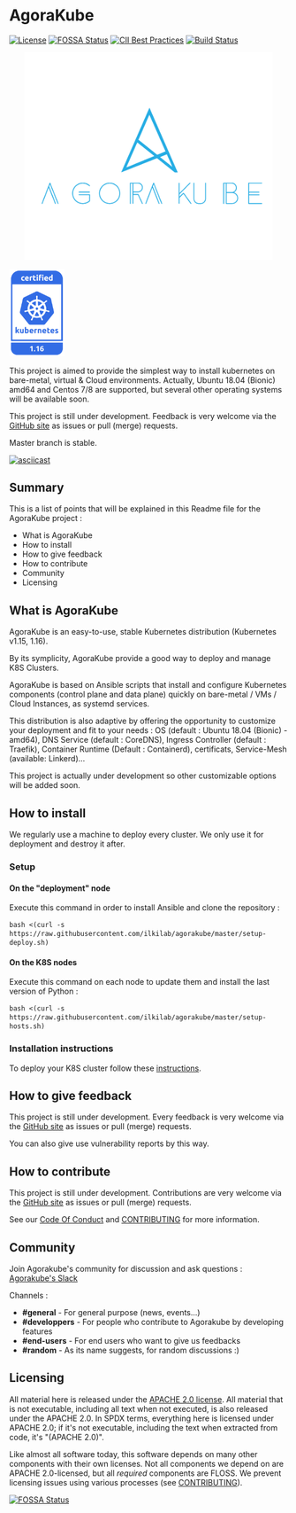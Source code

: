 # AgoraKube

[![License](https://img.shields.io/badge/License-Apache%202.0-blue.svg)](https://opensource.org/licenses/Apache-2.0)
[![FOSSA Status](https://app.fossa.com/api/projects/git%2Bgithub.com%2Filkilab%2Fagorakube.svg?type=shield)](https://app.fossa.com/projects/git%2Bgithub.com%2Filkilab%2Fagorakube?ref=badge_shield)
[![CII Best Practices](https://bestpractices.coreinfrastructure.org/projects/3104/badge)](https://bestpractices.coreinfrastructure.org/projects/3104)
[![Build Status](https://travis-ci.org/ilkilab/agorakube.svg?branch=master)](https://travis-ci.org/ilkilab/agorakube)


<p align="center">
<img src="./images/agorakube-logo.svg" width="450" alt="Agorakube" title="Agorakube" />
</p>
<p>
<img src="https://raw.githubusercontent.com/cncf/artwork/master/projects/kubernetes/certified-kubernetes/1.16/color/certified-kubernetes-1.16-color.svg?sanitize=true" width="100" alt="k8s-conformance-v1.16" title="k8s-conformance-v1.16"/>
</p>

This project is aimed to provide the simplest way to install kubernetes on bare-metal, virtual & Cloud environments.
Actually, Ubuntu 18.04 (Bionic) amd64 and Centos 7/8  are supported, but several other operating systems will be available soon.


This project is still under development. 
Feedback is very welcome via the
[GitHub site](https://github.com/ilkilab/agorakube)
as issues or pull (merge) requests.

Master branch is stable.


[![asciicast](https://asciinema.org/a/Y58GrrJG3gPM6GvKsSMCZevbX.svg)](https://asciinema.org/a/Y58GrrJG3gPM6GvKsSMCZevbX)

## Summary

This is a list of points that will be explained in this Readme file for the AgoraKube project :

- What is AgoraKube
- How to install
- How to give feedback
- How to contribute
- Community
- Licensing

## What is AgoraKube

AgoraKube is an easy-to-use, stable Kubernetes distribution (Kubernetes v1.15, 1.16).

By its symplicity, AgoraKube provide a good way to deploy and manage K8S Clusters.

AgoraKube is based on Ansible scripts that install and configure Kubernetes components (control plane and data plane) quickly on bare-metal / VMs / Cloud Instances, as systemd services.

This distribution is also adaptive by offering the opportunity to customize your deployment and fit to your needs : OS (default : Ubuntu 18.04 (Bionic) - amd64), DNS Service (default : CoreDNS), Ingress Controller (default : Traefik), Container Runtime (Default : Containerd), certificats, Service-Mesh (available: Linkerd)...

This project is actually under development so other customizable options will be added soon.

## How to install

We regularly use a machine to deploy every cluster. We only use it for deployment and destroy it after.

### Setup

#### On the "deployment" node
Execute this command in order to install Ansible and clone the repository :
```
bash <(curl -s https://raw.githubusercontent.com/ilkilab/agorakube/master/setup-deploy.sh)
```
#### On the K8S nodes
Execute this command on each node to update them and install the last version of Python : 
```
bash <(curl -s https://raw.githubusercontent.com/ilkilab/agorakube/master/setup-hosts.sh)
```

### Installation instructions

To deploy your K8S cluster follow these [instructions](docs/instructions.md).

## How to give feedback

This project is still under development. 
Every feedback is very welcome via the
[GitHub site](https://github.com/ilkilab/agorakube)
as issues or pull (merge) requests.

You can also give use vulnerability reports by this way.
## How to contribute

This project is still under development. 
Contributions are very welcome via the
[GitHub site](https://github.com/ilkilab/agorakube)
as issues or pull (merge) requests.

See our [Code Of Conduct](https://github.com/ilkilab/agorakube/blob/master/CODE_OF_CONDUCT.md) and [CONTRIBUTING](https://github.com/ilkilab/agorakube/blob/master/docs/CONTRIBUTING.md) for more information.

## Community

Join Agorakube's community for discussion and ask questions : [Agorakube's Slack](http://slack.agorakube.ilkilabs.io/)

Channels :
- **#general** - For general purpose (news, events...)
- **#developpers** - For people who contribute to Agorakube by developing features
- **#end-users** - For end users who want to give us feedbacks
- **#random** - As its name suggests, for random discussions :)

## Licensing

All material here is released under the [APACHE 2.0 license](./LICENSE).
All material that is not executable, including all text when not executed,
is also released under the APACHE 2.0.
In SPDX terms, everything here is licensed under APACHE 2.0;
if it's not executable, including the text when extracted from code, it's
"(APACHE 2.0)".

Like almost all software today, this software depends on many
other components with their own licenses.
Not all components we depend on are APACHE 2.0-licensed, but all
*required* components are FLOSS. We prevent licensing issues
using various processes (see [CONTRIBUTING](./docs/CONTRIBUTING.md)).


[![FOSSA Status](https://app.fossa.io/api/projects/git%2Bgithub.com%2Filkilab%2Fagorakube.svg?type=large)](https://app.fossa.io/projects/git%2Bgithub.com%2Filkilab%2Fagorakube?ref=badge_large)

